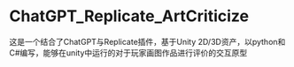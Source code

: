 # ChatGPT_Replicate_ArtCriticize
这是一个结合了ChatGPT与Replicate插件，基于Unity 2D/3D资产，以python和C#编写，能够在unity中运行的对于玩家画图作品进行评价的交互原型
